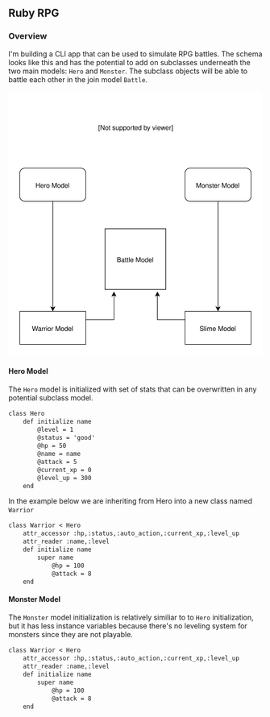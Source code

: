 ## Ruby RPG

### Overview
I'm building a CLI app that can be used to simulate RPG battles. The schema looks like this and has the potential to add on subclasses underneath the two main models: `Hero` and `Monster`. The subclass objects will be able to battle each other in the join model `Battle`. 

<p align="center">
<img  src="https://github.com/cstatro/ruby-rpg/blob/master/model_schema.svg">
</p>

#### Hero Model
The `Hero` model is initialized with set of stats that can be overwritten in any potential subclass model. 

```
class Hero
    def initialize name 
        @level = 1
        @status = 'good'
        @hp = 50  
        @name = name
        @attack = 5 
        @current_xp = 0
        @level_up = 300
    end
```
In the example below we are inheriting from Hero into a new class named `Warrior`

```
class Warrior < Hero
    attr_accessor :hp,:status,:auto_action,:current_xp,:level_up
    attr_reader :name,:level
    def initialize name
        super name
            @hp = 100
            @attack = 8
    end
```

#### Monster Model
The `Monster` model initialization is relatively similiar to to `Hero` initialization, but it has less instance variables because there's no leveling system for monsters since they are not playable.

```
class Warrior < Hero
    attr_accessor :hp,:status,:auto_action,:current_xp,:level_up
    attr_reader :name,:level
    def initialize name
        super name
            @hp = 100
            @attack = 8
    end
 ```

